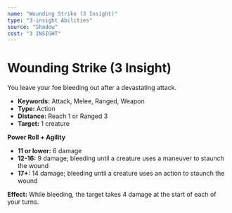 ```yaml
---
name: "Wounding Strike (3 Insight)"
type: "3-insight Abilities"
source: "Shadow"
cost: "3 INSIGHT"
---
```


# Wounding Strike (3 Insight)

You leave your foe bleeding out after a devastating attack.

- **Keywords:** Attack, Melee, Ranged, Weapon
- **Type:** Action
- **Distance:** Reach 1 or Ranged 3
- **Target:** 1 creature

**Power Roll + Agility**
- **11 or lower:** 6 damage
- **12-16:** 9 damage; bleeding until a creature uses a maneuver to staunch the wound
- **17+:** 14 damage; bleeding until a creature uses an action to staunch the wound

**Effect:** While bleeding, the target takes 4 damage at the start of each of your turns.
